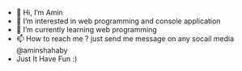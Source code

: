 - 👋 Hi, I’m Amin
- 👀 I’m interested in web programming and console application
- 🌱 I’m currently learning web programming
- 📫 How to reach me ? just send me message on any socail media @aminshahaby
- Just It Have Fun :)
<!---
aminsh78/aminsh78 is a ✨ special ✨ repository because its `README.md` (this file) appears on your GitHub profile.
You can click the Preview link to take a look at your changes.
--->

